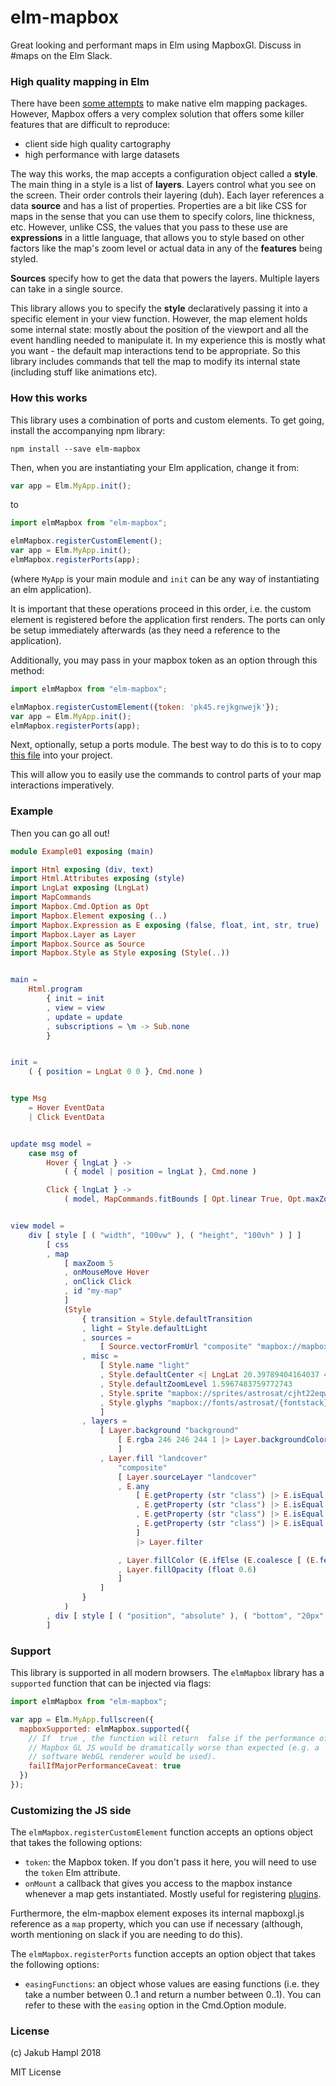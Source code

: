 # elm-mapbox

Great looking and performant maps in Elm using MapboxGl. Discuss in #maps on the Elm Slack.

### High quality mapping in Elm

There have been [some attempts](https://github.com/gampleman/elm-visualization/wiki/Data-Visualization-Packages#maps) to make native elm mapping packages. However, Mapbox offers a very complex solution that offers some killer features that are difficult to reproduce:

- client side high quality cartography
- high performance with large datasets

The way this works, the map accepts a configuration object called a **style**. The main thing in a style is a list of **layers**. Layers control what you see on the screen. Their order controls their layering (duh). Each layer references a data **source** and has a list of properties. Properties are a bit like CSS for maps in the sense that you can use them to specify colors, line thickness, etc. However, unlike CSS, the values that you pass to these use are **expressions** in a little language, that allows you to style based on other factors like the map's zoom level or actual data in any of the **features** being styled.

**Sources** specify how to get the data that powers the layers. Multiple layers can take in a single source.

This library allows you to specify the **style** declaratively passing it into a specific element in your view function. However, the map element holds some internal state: mostly about the position of the viewport and all the event handling needed to manipulate it. In my experience this is mostly what you want - the default map interactions tend to be appropriate. So this library includes commands that tell the map to modify its internal state (including stuff like animations etc).

### How this works

This library uses a combination of ports and custom elements. To get going,
install the accompanying npm library:

    npm install --save elm-mapbox

Then, when you are instantiating your Elm application, change it from:

```javascript
var app = Elm.MyApp.init();
```

to

```javascript
import elmMapbox from "elm-mapbox";

elmMapbox.registerCustomElement();
var app = Elm.MyApp.init();
elmMapbox.registerPorts(app);
```

(where `MyApp` is your main module and `init` can be any way of instantiating an elm application).

It is important that these operations proceed in this order, i.e. the custom element is registered before the application first renders. The ports can only be setup immediately afterwards (as they need a reference to the application).

Additionally, you may pass in your mapbox token as an option through this method:

```javascript
import elmMapbox from "elm-mapbox";

elmMapbox.registerCustomElement({token: 'pk45.rejkgnwejk'});
var app = Elm.MyApp.init();
elmMapbox.registerPorts(app);
```

Next, optionally, setup a ports module. The best way to do this is to to copy [this file](examples/MapCommands.elm) into your project.

This will allow you to easily use the commands to control parts of your map interactions imperatively.

### Example

Then you can go all out!

```elm
module Example01 exposing (main)

import Html exposing (div, text)
import Html.Attributes exposing (style)
import LngLat exposing (LngLat)
import MapCommands
import Mapbox.Cmd.Option as Opt
import Mapbox.Element exposing (..)
import Mapbox.Expression as E exposing (false, float, int, str, true)
import Mapbox.Layer as Layer
import Mapbox.Source as Source
import Mapbox.Style as Style exposing (Style(..))


main =
    Html.program
        { init = init
        , view = view
        , update = update
        , subscriptions = \m -> Sub.none
        }


init =
    ( { position = LngLat 0 0 }, Cmd.none )


type Msg
    = Hover EventData
    | Click EventData


update msg model =
    case msg of
        Hover { lngLat } ->
            ( { model | position = lngLat }, Cmd.none )

        Click { lngLat } ->
            ( model, MapCommands.fitBounds [ Opt.linear True, Opt.maxZoom 10 ] ( LngLat.map (\a -> a - 0.2) lngLat, LngLat.map (\a -> a + 0.2) lngLat ) )


view model =
    div [ style [ ( "width", "100vw" ), ( "height", "100vh" ) ] ]
        [ css
        , map
            [ maxZoom 5
            , onMouseMove Hover
            , onClick Click
            , id "my-map"
            ]
            (Style
                { transition = Style.defaultTransition
                , light = Style.defaultLight
                , sources =
                    [ Source.vectorFromUrl "composite" "mapbox://mapbox.mapbox-terrain-v2,mapbox.mapbox-streets-v7" ]
                , misc =
                    [ Style.name "light"
                    , Style.defaultCenter <| LngLat 20.39789404164037 43.22523201923144
                    , Style.defaultZoomLevel 1.5967483759772743
                    , Style.sprite "mapbox://sprites/astrosat/cjht22eqw0lfc2ro6z0qhlm29"
                    , Style.glyphs "mapbox://fonts/astrosat/{fontstack}/{range}.pbf"
                    ]
                , layers =
                    [ Layer.background "background"
                        [ E.rgba 246 246 244 1 |> Layer.backgroundColor
                        ]
                    , Layer.fill "landcover"
                        "composite"
                        [ Layer.sourceLayer "landcover"
                        , E.any
                            [ E.getProperty (str "class") |> E.isEqual (str "wood")
                            , E.getProperty (str "class") |> E.isEqual (str "scrub")
                            , E.getProperty (str "class") |> E.isEqual (str "grass")
                            , E.getProperty (str "class") |> E.isEqual (str "crop")
                            ]
                            |> Layer.filter

                        , Layer.fillColor (E.ifElse (E.coalesce [ (E.featureState (str "hover")), false ]) (E.rgba 20 227 227 1) (E.rgba 227 227 227 1))
                        , Layer.fillOpacity (float 0.6)
                        ]
                    ]
                }
            )
        , div [ style [ ( "position", "absolute" ), ( "bottom", "20px" ), ( "left", "20px" ) ] ] [ text (toString model.position) ]
        ]
```

### Support

This library is supported in all modern browsers. The `elmMapbox` library
has a `supported` function that can be injected via flags:

```javascript
import elmMapbox from "elm-mapbox";

var app = Elm.MyApp.fullscreen({
  mapboxSupported: elmMapbox.supported({
    // If  true , the function will return  false if the performance of
    // Mapbox GL JS would be dramatically worse than expected (e.g. a
    // software WebGL renderer would be used).
    failIfMajorPerformanceCaveat: true
  })
});
```

### Customizing the JS side

The `elmMapbox.registerCustomElement` function accepts an options object that takes the following options:

 - `token`: the Mapbox token. If you don't pass it here, you will need to use the `token` Elm attribute.
 - `onMount` a callback that gives you access to the mapbox instance whenever a map gets instantiated. Mostly useful for registering [plugins](https://www.mapbox.com/mapbox-gl-js/plugins).

Furthermore, the elm-mapbox element exposes its internal mapboxgl.js reference as a `map` property, which you can use if necessary (although, worth mentioning on slack if you are needing to do this).

The `elmMapbox.registerPorts` function accepts an option object that takes the following options:

 - `easingFunctions`: an object whose values are easing functions (i.e. they take a number between 0..1 and return a number between 0..1). You can refer to these with the `easing` option in the Cmd.Option module.

### License

(c) Jakub Hampl 2018

MIT License

